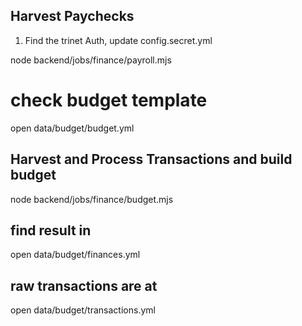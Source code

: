 ## Harvest Paychecks

1. Find the trinet Auth, update config.secret.yml

node backend/jobs/finance/payroll.mjs


# check budget template

open data/budget/budget.yml

## Harvest and Process Transactions and build budget


node backend/jobs/finance/budget.mjs



## find result in 

open data/budget/finances.yml

## raw transactions are at

open data/budget/transactions.yml
